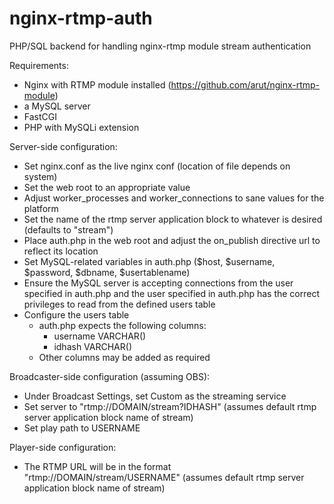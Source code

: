 # nginx-rtmp-auth
PHP/SQL backend for handling nginx-rtmp module stream authentication

Requirements:
  - Nginx with RTMP module installed (https://github.com/arut/nginx-rtmp-module)
  - a MySQL server
  - FastCGI
  - PHP with MySQLi extension
  
Server-side configuration:
  - Set nginx.conf as the live nginx conf (location of file depends on system)
  - Set the web root to an appropriate value
  - Adjust worker_processes and worker_connections to sane values for the platform
  - Set the name of the rtmp server application block to whatever is desired (defaults to "stream")
  - Place auth.php in the web root and adjust the on_publish directive url to reflect its location
  - Set MySQL-related variables in auth.php ($host, $username, $password, $dbname, $usertablename)
  - Ensure the MySQL server is accepting connections from the user specified in auth.php and the user specified in auth.php has the correct privileges to read from the defined users table
  - Configure the users table
    - auth.php expects the following columns:
      - username VARCHAR()
      - idhash VARCHAR()
    - Other columns may be added as required

Broadcaster-side configuration (assuming OBS):
  - Under Broadcast Settings, set Custom as the streaming service
  - Set server to "rtmp://DOMAIN/stream?IDHASH" (assumes default rtmp server application block name of stream)
  - Set play path to USERNAME
  
Player-side configuration:
  - The RTMP URL will be in the format "rtmp://DOMAIN/stream/USERNAME" (assumes default rtmp server application block name of stream)
